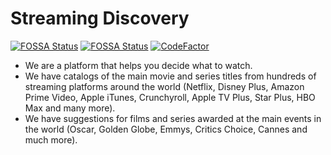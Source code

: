 # Streaming Discovery
[![FOSSA Status](https://app.fossa.com/api/projects/git%2Bgithub.com%2Fdrma-tech%2FSD.svg?type=shield)](https://app.fossa.com/projects/git%2Bgithub.com%2Fdrma-tech%2FSD?ref=badge_shield)
[![FOSSA Status](https://app.fossa.com/api/projects/git%2Bgithub.com%2Fdrma-tech%2FSD.svg?type=shield&issueType=security)](https://app.fossa.com/projects/git%2Bgithub.com%2Fdrma-tech%2FSD?ref=badge_shield&issueType=security)
[![CodeFactor](https://www.codefactor.io/repository/github/drma-tech/sd/badge)](https://www.codefactor.io/repository/github/drma-tech/sd)

- We are a platform that helps you decide what to watch.
- We have catalogs of the main movie and series titles from hundreds of streaming platforms around the world (Netflix, Disney Plus, Amazon Prime Video, Apple iTunes, Crunchyroll, Apple TV Plus, Star Plus, HBO Max and many more).
- We have suggestions for films and series awarded at the main events in the world (Oscar, Golden Globe, Emmys, Critics Choice, Cannes and much more).
